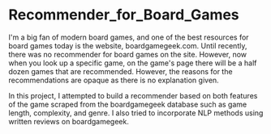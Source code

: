 # Recommender_for_Board_Games
I'm a big fan of modern board games, and one of the best resources for board games today is the website, boardgamegeek.com. Until recently, there was no recommender for board games on the site. However, now when you look up a specific game, on the game's page there will be a half dozen games that are recommended. However, the reasons for the recommendations are opaque as there is no explanation given.

In this project, I attempted to build a recommender based on both features of the game scraped from the boardgamegeek database such as game length, complexity, and genre. I also tried to incorporate NLP methods using written reviews on boardgamegeek.
